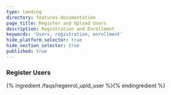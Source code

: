 ```yaml
---
type: landing
directory: features-documentation
page_title: Register and Upload Users
description: Registration and Enrollment
keywords: 'Users, registration, enrollment'
hide_platform_selector: true
hide_section_selector: true
published: true
---
```

### Register Users

{% ingredient /faqs/regenrol_upld_user %}{% endingredient %}
